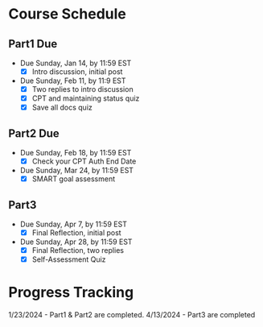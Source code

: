 # Course Schedule
## Part1 Due
- Due Sunday, Jan 14, by 11:59 EST
	- [x] Intro discussion, initial post
- Due Sunday, Feb 11, by 11:9 EST
	- [x] Two replies to intro discussion
	- [x] CPT and maintaining status quiz
	- [x] Save all docs quiz

## Part2 Due
- Due Sunday, Feb 18, by 11:59 EST
	- [x] Check your CPT Auth End Date
- Due Sunday, Mar 24, by 11:59 EST
	- [x] SMART goal assessment

## Part3
- Due Sunday, Apr 7, by 11:59 EST
	- [x] Final Reflection, initial post
- Due Sunday, Apr 28, by 11:59 EST
	- [x] Final Reflection, two replies
	- [x] Self-Assessment Quiz

# Progress Tracking
1/23/2024 - Part1 & Part2 are completed.
4/13/2024 - Part3 are completed